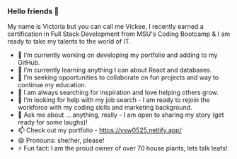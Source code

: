 ### Hello friends 👋

My name is Victoria but you can call me Vickee, I recently earned a certification in Full Stack Development from MSU's Coding Bootcamp & I am ready to take my talents to the world of IT. 

- 🔭 I’m currently working on developing my portfolio and adding to my GitHub.
- 🌱 I’m currently learning anything I can about React and databases.
- 👯 I’m seeking opportunities to collaborate on fun projects and way to continue my education.
- 💖 I am always searching for inspiration and love helping others grow.
- 🤔 I’m looking for help with my job search - I am ready to rejoin the workforce with my coding skills and marketing background.
- 💬 Ask me about ... anything, really - I am open to sharing my story (get ready for some laughs)!
- 📫 Check out my portfolio - https://vsw0525.netlify.app/
- 😄 Pronouns: she/her, please!
- ⚡ Fun fact: I am the proud owner of over 70 house plants, lets talk leafs!

